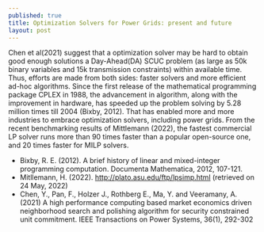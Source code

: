```yaml
---
published: true
title: Optimization Solvers for Power Grids: present and future
layout: post
---
```


Chen et al(2021) suggest that a optimization solver may be hard to obtain good enough solutions a Day-Ahead(DA) SCUC problem
(as large as 50k binary variables and 15k transmission constraints) within available time. 
Thus, efforts are made from both sides: faster solvers and more efficient ad-hoc algorithms. 
Since the first release of the mathematical programming package CPLEX in 1988, the advancement in algorithm, 
along with the improvement in hardware, has speeded up the problem solving by 5.28 million times till 2004 (Bixby, 2012).
That has enabled more and more industries to embrace optimization solvers, including power grids. 
From the recent benchmarking results of Mittlemann (2022), the fastest commercial LP solver runs more than 90 times faster than 
a popular open-source one, and 20 times faster for MILP solvers. 





* Bixby, R. E. (2012). A brief history of linear and mixed-integer programming computation. Documenta Mathematica, 2012, 107-121.
* Mitllemann, H. (2022). http://plato.asu.edu/ftp/lpsimp.html (retrieved on 24 May, 2022)
* Chen, Y., Pan, F., Holzer J., Rothberg E., Ma, Y. and Veeramany, A. (2021) A high performance computing based market economics driven 
  neighborhood search and polishing algorithm for security constrained unit commitment. IEEE Transactions on Power Systems, 36(1), 292-302
